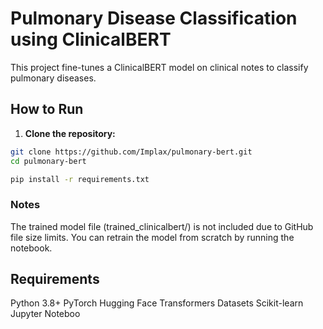 # Pulmonary Disease Classification using ClinicalBERT

This project fine-tunes a ClinicalBERT model on clinical notes to classify pulmonary diseases.

## How to Run

1. **Clone the repository:**

```bash
git clone https://github.com/Implax/pulmonary-bert.git
cd pulmonary-bert

pip install -r requirements.txt
```

### Notes
The trained model file (trained_clinicalbert/) is not included due to GitHub file size limits.
You can retrain the model from scratch by running the notebook.

## Requirements
Python 3.8+
PyTorch
Hugging Face Transformers
Datasets
Scikit-learn
Jupyter Noteboo
